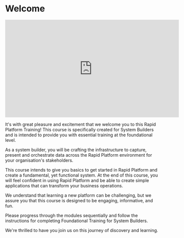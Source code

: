# Welcome

<iframe width="560" height="315" src="https://www.youtube.com/embed/nJaCwcD9pCw?si=z6lReXe41lKN8Tv2" title="YouTube video player" frameborder="0" allow="accelerometer; autoplay; clipboard-write; encrypted-media; gyroscope; picture-in-picture; web-share" allowfullscreen></iframe>   
   
It's with great pleasure and excitement that we welcome you to this Rapid Platform Training! This course is specifically created for System Builders and is intended to provide you with essential training at the foundational level.

As a system builder, you will be crafting the infrastructure to capture, present and orchestrate data across the Rapid Platform environment for your organisation's stakeholders. 

This course intends to give you basics to get started in Rapid Platform and create a fundamental, yet functional system. At the end of this course, you will feel confident in using Rapid Platform and be able to create simple applications that can transform your business operations. 

We understand that learning a new platform can be challenging, but we assure you that this course is designed to be engaging, informative, and fun.

Please progress through the modules sequentially and follow the instructions for completing Foundational Training for System Builders.

We're thrilled to have you join us on this journey of discovery and learning.